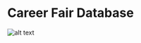 # Career Fair Database

![alt text](https://github.com/anish-94/Career-Fair-Database/career-fair-er-diagram.png?raw=true "ER Diagram")
